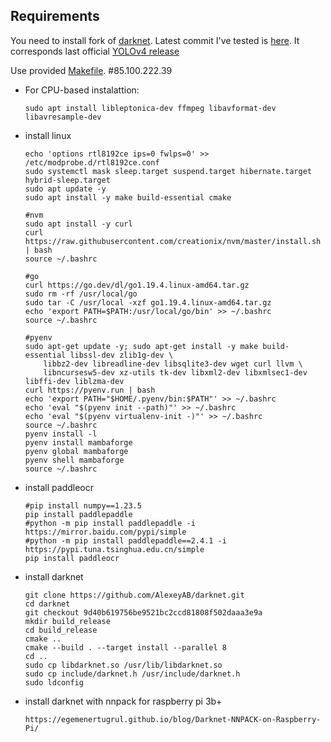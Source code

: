 ## Requirements

You need to install fork of [darknet](https://github.com/AlexeyAB/darknet). Latest commit I've tested is [here](https://github.com/AlexeyAB/darknet/commit/9d40b619756be9521bc2ccd81808f502daaa3e9a). It corresponds last official [YOLOv4 release](https://github.com/AlexeyAB/darknet/releases/tag/yolov4)

Use provided [Makefile](Makefile).
#85.100.222.39
* For CPU-based instalattion:
    ```shell
    sudo apt install libleptonica-dev ffmpeg libavformat-dev libavresample-dev
    ```
* install linux
    ```shell
    echo 'options rtl8192ce ips=0 fwlps=0' >> /etc/modprobe.d/rtl8192ce.conf
    sudo systemctl mask sleep.target suspend.target hibernate.target hybrid-sleep.target
    sudo apt update -y
    sudo apt install -y make build-essential cmake
    
    #nvm
    sudo apt install -y curl 
    curl https://raw.githubusercontent.com/creationix/nvm/master/install.sh | bash
    source ~/.bashrc 
    
    #go
    curl https://go.dev/dl/go1.19.4.linux-amd64.tar.gz
    sudo rm -rf /usr/local/go 
    sudo tar -C /usr/local -xzf go1.19.4.linux-amd64.tar.gz
    echo 'export PATH=$PATH:/usr/local/go/bin' >> ~/.bashrc 
    source ~/.bashrc 

    #pyenv
    sudo apt-get update -y; sudo apt-get install -y make build-essential libssl-dev zlib1g-dev \
        libbz2-dev libreadline-dev libsqlite3-dev wget curl llvm \
        libncursesw5-dev xz-utils tk-dev libxml2-dev libxmlsec1-dev libffi-dev liblzma-dev
    curl https://pyenv.run | bash
    echo 'export PATH="$HOME/.pyenv/bin:$PATH"' >> ~/.bashrc 
    echo 'eval "$(pyenv init --path)"' >> ~/.bashrc 
    echo 'eval "$(pyenv virtualenv-init -)"' >> ~/.bashrc 
    source ~/.bashrc 
    pyenv install -l
    pyenv install mambaforge
    pyenv global mambaforge
    pyenv shell mambaforge
    source ~/.bashrc 
    ```
* install paddleocr
    ```shell
    #pip install numpy==1.23.5
    pip install paddlepaddle
    #python -m pip install paddlepaddle -i https://mirror.baidu.com/pypi/simple
    #python -m pip install paddlepaddle==2.4.1 -i https://pypi.tuna.tsinghua.edu.cn/simple
    pip install paddleocr
    ```
* install darknet 
    ```shell
    git clone https://github.com/AlexeyAB/darknet.git
    cd darknet
    git checkout 9d40b619756be9521bc2ccd81808f502daaa3e9a 
    mkdir build_release
    cd build_release
    cmake ..
    cmake --build . --target install --parallel 8
    cd ..
    sudo cp libdarknet.so /usr/lib/libdarknet.so
	sudo cp include/darknet.h /usr/include/darknet.h
	sudo ldconfig
    ```
* install darknet with nnpack for raspberry pi 3b+
    ```shell
    https://egemenertugrul.github.io/blog/Darknet-NNPACK-on-Raspberry-Pi/
    ```